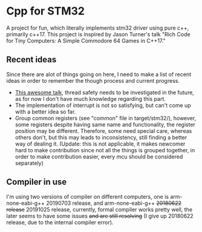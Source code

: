 # Cpp for STM32
A project for fun, which literally implements stm32 driver using pure c++, primarily c++17. This project is inspired by Jason Turner's talk "Rich Code for Tiny Computers: A Simple Commodore 64 Games in C++17."
## Recent ideas
Since there are alot of things going on here, I need to make a list of recent ideas in order to remember the though process and current progress.
- [This awesome talk](https://www.youtube.com/watch?v=fsMmh8F8uV0), thread safety needs to be investigated in the future, as for now I don't have much knowledge regarding this part.
- The implementation of interrupt is not so satisfying, but can't come up with a better idea so far.
- Group common registers (see "common" file in target/stm32/), however, some registers despite having same name and functionality, the register position may be different. Therefore, some need special care, whereas others don't, but this may leads to inconsistency, still finding a better way of dealing it. (Update: this is not applicable, it makes newcomer hard to make contribution since not all the things is grouped together, in order to make contribution easier, every mcu should be considered separately)

## Compiler in use
I'm using two versions of compiler on different computers, one is arm-none-eabi-g++ 20190703 release, and arm-none-eabi-g++ <del>20180622 release</del> 20191025 release, currently, formal compiler works pretty well, the later seems to have some issues <del>and are still resolving</del> (I give up 20180622 release, due to the internal compiler error).
